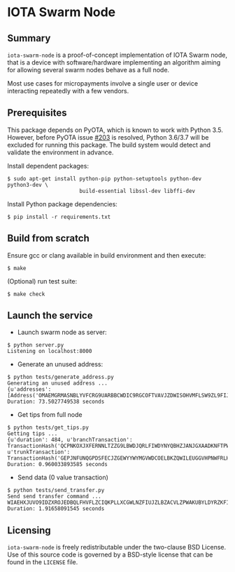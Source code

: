 # IOTA Swarm Node

## Summary

`iota-swarm-node` is a proof-of-concept implementation of IOTA Swarm node, that
is a device with software/hardware implementing an algorithm aiming for
allowing several swarm nodes behave as a full node.

Most use cases for micropayments involve a single user or device interacting
repeatedly with a few vendors.

## Prerequisites
This package depends on PyOTA, which is known to work with Python 3.5. However, before PyOTA issue [#203](https://github.com/iotaledger/iota.lib.py/issues/203) is resolved, Python 3.6/3.7 will be excluded for running this package. The build system would detect and validate the environment in advance.

Install dependent packages:
```shell
$ sudo apt-get install python-pip python-setuptools python-dev python3-dev \
                       build-essential libssl-dev libffi-dev
```

Install Python package dependencies:
```shell
$ pip install -r requirements.txt
```

## Build from scratch

Ensure gcc or clang available in build environment and then execute:
```shell
$ make
```

(Optional) run test suite:
```shell
$ make check
```

## Launch the service

* Launch swarm node as server:

```shell
$ python server.py 
Listening on localhost:8000
```

* Generate an unused address:
```shell
$ python tests/generate_address.py
Generating an unused address ...
{u'addresses': [Address('OMAEMGRMASNBLYVFCRG9UARBBCWDIC9RGCOFTVAVJZDWISOHVMFLSW9ZL9FIJIHVVRYQLIMYBWEYP9WSX')]}
Duration: 73.5027749538 seconds
``` 

* Get tips from full node
```shell
$ python tests/get_tips.py
Getting tips ...
{u'duration': 484, u'branchTransaction': TransactionHash('QCPNKOXJXFERNNLTZZG9LBWDJQRLFIWDYNYQBHZJANJGXAADKNFTPWBWVDGHROVVVQWBKP9ROKRMZ9999'), u'trunkTransaction': TransactionHash('GEPJNFUNQGPDSFECJZGEWYYWYMGVWDCOELBKZQWILEUGGVHPNWFRLHNQHYKHCHPQWSQAXGYG9AIBA9999')}
Duration: 0.960033893585 seconds
``` 

* Send data (0 value transaction)
```shell
$ python tests/send_transfer.py
Send send transfer command ... 
WIAEHXJUVO9IDZXROJEDBQLFHVFLZCIQKPLLXCGWLNZFIUJZLBZACVLZPWAKUBYLDYRZKFIDKLSAHJHEY
Duration: 1.91658091545 seconds
```

## Licensing

`iota-swarm-node` is freely redistributable under the two-clause BSD License.
Use of this source code is governed by a BSD-style license that can be found
in the `LICENSE` file.
